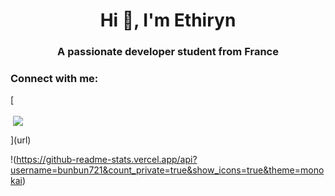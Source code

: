 <h1 align="center">Hi 👋, I'm Ethiryn</h1>
<h3 align="center">A passionate developer student from France</h3>

<h3 align="left">Connect with me:</h3>
<p align="left">
</p>
[
<p>&nbsp;<img align="center" src="https://github-readme-stats.vercel.app/api?username=ethiryn-glarilak&show_icons=true&theme=dark&locale=fr"/></p>
](url)
<p align="left"> <a href="https://github-readme-stats.vercel.app/api?username=ethiryn-glarilak&count_private=true"/></a> </p>

!(https://github-readme-stats.vercel.app/api?username=bunbun721&count_private=true&show_icons=true&theme=monokai)
